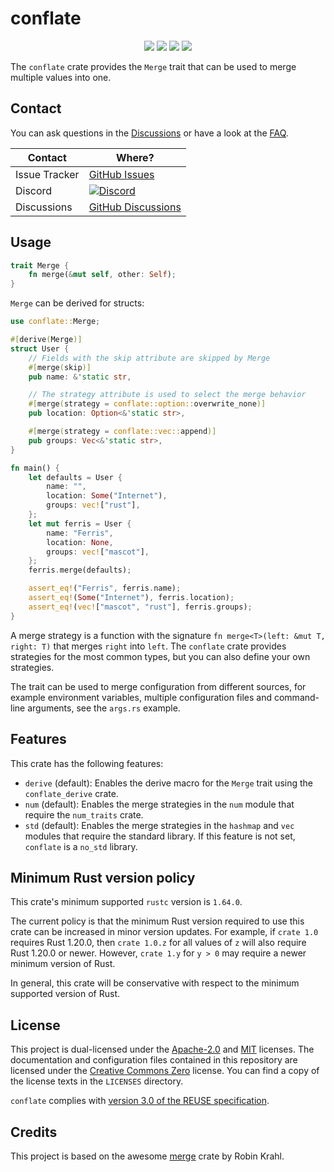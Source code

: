 <!---
Copyright (C) 2020 Robin Krahl <robin.krahl@ireas.org>
SPDX-License-Identifier: CC0-1.0
-->
# conflate

<p align="center">
<a href="https://crates.io/crates/conflate"><img src="https://img.shields.io/crates/v/conflate.svg" /></a>
<a href="https://docs.rs/conflate/"><img src="https://img.shields.io/docsrs/conflate?style=flat&amp;labelColor=1c1d42&amp;color=4f396a&amp;logo=Rust&amp;logoColor=white" /></a>
<a href="https://github.com/rustic-rs/conflate/blob/main/"><img src="https://img.shields.io/badge/license-Apache2.0/MIT-blue.svg" /></a>
<a href="https://crates.io/crates/conflate"><img src="https://img.shields.io/crates/d/conflate.svg" /></a>
<p>

The `conflate` crate provides the `Merge` trait that can be used to merge
multiple values into one.

## Contact

You can ask questions in the
[Discussions](https://github.com/rustic-rs/rustic/discussions) or have a look at
the [FAQ](https://rustic.cli.rs/docs/FAQ.html).

| Contact       | Where?                                                                                                          |
| ------------- | --------------------------------------------------------------------------------------------------------------- |
| Issue Tracker | [GitHub Issues](https://github.com/rustic-rs/conflate/issues/choose)                                            |
| Discord       | [![Discord](https://dcbadge.vercel.app/api/server/WRUWENZnzQ?style=flat-square)](https://discord.gg/WRUWENZnzQ) |
| Discussions   | [GitHub Discussions](https://github.com/rustic-rs/rustic/discussions)                                           |

## Usage

```rust
trait Merge {
    fn merge(&mut self, other: Self);
}
```

`Merge` can be derived for structs:

<!-- should be kept in sync with examples/user -->

```rust
use conflate::Merge;

#[derive(Merge)]
struct User {
    // Fields with the skip attribute are skipped by Merge
    #[merge(skip)]
    pub name: &'static str,

    // The strategy attribute is used to select the merge behavior
    #[merge(strategy = conflate::option::overwrite_none)]
    pub location: Option<&'static str>,

    #[merge(strategy = conflate::vec::append)]
    pub groups: Vec<&'static str>,
}

fn main() {
    let defaults = User {
        name: "",
        location: Some("Internet"),
        groups: vec!["rust"],
    };
    let mut ferris = User {
        name: "Ferris",
        location: None,
        groups: vec!["mascot"],
    };
    ferris.merge(defaults);

    assert_eq!("Ferris", ferris.name);
    assert_eq!(Some("Internet"), ferris.location);
    assert_eq!(vec!["mascot", "rust"], ferris.groups);
}
```

A merge strategy is a function with the signature
`fn merge<T>(left: &mut T, right: T)` that merges `right` into `left`. The
`conflate` crate provides strategies for the most common types, but you can also
define your own strategies.

The trait can be used to merge configuration from different sources, for example
environment variables, multiple configuration files and command-line arguments,
see the `args.rs` example.

## Features

This crate has the following features:

- `derive` (default): Enables the derive macro for the `Merge` trait using the
  `conflate_derive` crate.
- `num` (default): Enables the merge strategies in the `num` module that require
  the `num_traits` crate.
- `std` (default): Enables the merge strategies in the `hashmap` and `vec`
  modules that require the standard library. If this feature is not set,
  `conflate` is a `no_std` library.

## Minimum Rust version policy

This crate's minimum supported `rustc` version is `1.64.0`.

The current policy is that the minimum Rust version required to use this crate
can be increased in minor version updates. For example, if `crate 1.0` requires
Rust 1.20.0, then `crate 1.0.z` for all values of `z` will also require Rust
1.20.0 or newer. However, `crate 1.y` for `y > 0` may require a newer minimum
version of Rust.

In general, this crate will be conservative with respect to the minimum
supported version of Rust.

## License

This project is dual-licensed under the [Apache-2.0][Apache-2.0] and [MIT][MIT]
licenses. The documentation and configuration files contained in this repository
are licensed under the [Creative Commons Zero][CC0] license. You can find a copy
of the license texts in the `LICENSES` directory.

`conflate` complies with [version 3.0 of the REUSE specification][reuse].

## Credits

This project is based on the awesome [merge](https://crates.io/crates/merge)
crate by Robin Krahl.

[Apache-2.0]: https://opensource.org/licenses/Apache-2.0
[MIT]: https://opensource.org/licenses/MIT
[CC0]: https://creativecommons.org/publicdomain/zero/1.0/
[reuse]: https://reuse.software/practices/3.0/
